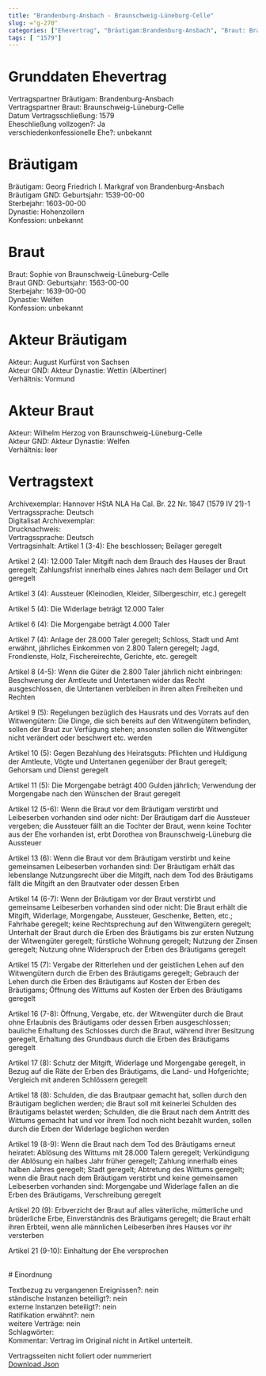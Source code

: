 ```yaml
---
title: "Brandenburg-Ansbach - Braunschweig-Lüneburg-Celle"
slug: ="g-270"
categories: ["Ehevertrag", "Bräutigam:Brandenburg-Ansbach", "Braut: Braunschweig-Lüneburg-Celle", "Eheschließung vollzogen?:Ja", "verschiedenkonfessionelle Ehe?:unbekannt", "Dynastie Bräutigam:Hohenzollern", "Akteur Bräutigam:August Kurfürst von Sachsen", "Akteur Braut:Wilhelm Herzog von Braunschweig-Lüneburg-Celle", "Textbezug?:nein", "Ständisch?:nein", "Ratifikation?:nein", "Sonstiges?:nein", "Bräutigam:Brandenburg-Ansbach", "Braut: Braunschweig-Lüneburg-Celle"]
tags: [ "1579"]
---
```

<!--more-->

# Grunddaten Ehevertrag

Vertragspartner Bräutigam: Brandenburg-Ansbach<br>
Vertragspartner Braut: Braunschweig-Lüneburg-Celle<br>
Datum Vertragsschließung: 1579<br>
Eheschließung vollzogen?: Ja<br>
verschiedenkonfessionelle Ehe?: unbekannt<br>
# Bräutigam

Bräutigam: Georg Friedrich I. Markgraf von Brandenburg-Ansbach<br>
Bräutigam GND: <a href="http://d-nb.info/gnd/118958410<br>"></a>
Geburtsjahr: 1539-00-00<br>
Sterbejahr: 1603-00-00<br>
Dynastie: Hohenzollern<br>
Konfession: unbekannt<br>
# Braut

Braut: Sophie von Braunschweig-Lüneburg-Celle<br>
Braut GND: <a href="http://d-nb.info/gnd/12112360X<br>"></a>
Geburtsjahr: 1563-00-00<br>
Sterbejahr: 1639-00-00<br>
Dynastie: Welfen<br>
Konfession: unbekannt<br>
# Akteur Bräutigam

Akteur: August Kurfürst von Sachsen<br>
Akteur GND: <a href="http://d-nb.info/gnd/119458446<br>"></a>
Akteur Dynastie: Wettin (Albertiner)<br>
Verhältnis: Vormund<br>
# Akteur Braut

Akteur: Wilhelm Herzog von Braunschweig-Lüneburg-Celle<br>
Akteur GND: <a href="http://d-nb.info/gnd/134198158<br>"></a>
Akteur Dynastie: Welfen<br>
Verhältnis: leer<br>
# Vertragstext

Archivexemplar: Hannover HStA NLA Ha Cal. Br. 22 Nr. 1847 (1579 IV 21)-1<br>
Vertragssprache: Deutsch <br>
Digitalisat Archivexemplar: <br>
Drucknachweis: <br>
Vertragssprache: Deutsch <br>
Vertragsinhalt: Artikel 1 (3-4): Ehe beschlossen; Beilager geregelt

Artikel 2 (4): 12.000 Taler Mitgift nach dem Brauch des Hauses der Braut geregelt; Zahlungsfrist innerhalb eines Jahres nach dem Beilager und Ort geregelt

Artikel 3 (4): Aussteuer (Kleinodien, Kleider, Silbergeschirr, etc.) geregelt

Artikel 5 (4): Die Widerlage beträgt 12.000 Taler

Artikel 6 (4): Die Morgengabe beträgt 4.000 Taler

Artikel 7 (4): Anlage der 28.000 Taler geregelt; Schloss, Stadt und Amt erwähnt, jährliches Einkommen von 2.800 Talern geregelt; Jagd, Frondienste, Holz, Fischereirechte, Gerichte, etc. geregelt

Artikel 8 (4-5): Wenn die Güter die 2.800 Taler jährlich nicht einbringen: Beschwerung der Amtleute und Untertanen wider das Recht ausgeschlossen, die Untertanen verbleiben in ihren alten Freiheiten und Rechten

Artikel 9 (5): Regelungen bezüglich des Hausrats und des Vorrats auf den Witwengütern: Die Dinge, die sich bereits auf den Witwengütern befinden, sollen der Braut zur Verfügung stehen; ansonsten sollen die Witwengüter nicht verändert oder beschwert etc. werden

Artikel 10 (5): Gegen Bezahlung des Heiratsguts: Pflichten und Huldigung der Amtleute, Vögte und Untertanen gegenüber der Braut geregelt; Gehorsam und Dienst geregelt

Artikel 11 (5): Die Morgengabe beträgt 400 Gulden jährlich; Verwendung der Morgengabe nach den Wünschen der Braut geregelt

Artikel 12 (5-6): Wenn die Braut vor dem Bräutigam verstirbt und Leibeserben vorhanden sind oder nicht: Der Bräutigam darf die Aussteuer vergeben; die Aussteuer fällt an die Tochter der Braut, wenn keine Tochter aus der Ehe vorhanden ist, erbt Dorothea von Braunschweig-Lüneburg die Aussteuer

Artikel 13 (6): Wenn die Braut vor dem Bräutigam verstirbt und keine gemeinsamen Leibeserben vorhanden sind: Der Bräutigam erhält das lebenslange Nutzungsrecht über die Mitgift, nach dem Tod des Bräutigams fällt die Mitgift an den Brautvater oder dessen Erben

Artikel 14 (6-7): Wenn der Bräutigam vor der Braut verstirbt und gemeinsame Leibeserben vorhanden sind oder nicht: Die Braut erhält die Mitgift, Widerlage, Morgengabe, Aussteuer, Geschenke, Betten, etc.; Fahrhabe geregelt; keine Rechtsprechung auf den Witwengütern geregelt; Unterhalt der Braut durch die Erben des Bräutigams bis zur ersten Nutzung der Witwengüter geregelt; fürstliche Wohnung geregelt; Nutzung der Zinsen geregelt; Nutzung ohne Widerspruch der Erben des Bräutigams geregelt

Artikel 15 (7): Vergabe der Ritterlehen und der geistlichen Lehen auf den Witwengütern durch die Erben des Bräutigams geregelt; Gebrauch der Lehen durch die Erben des Bräutigams auf Kosten der Erben des Bräutigams; Öffnung des Wittums auf Kosten der Erben des Bräutigams geregelt

Artikel 16 (7-8): Öffnung, Vergabe, etc. der Witwengüter durch die Braut ohne Erlaubnis des Bräutigams oder dessen Erben ausgeschlossen; bauliche Erhaltung des Schlosses durch die Braut, während ihrer Besitzung geregelt, Erhaltung des Grundbaus durch die Erben des Bräutigams geregelt

Artikel 17 (8): Schutz der Mitgift, Widerlage und Morgengabe geregelt, in Bezug auf die Räte der Erben des Bräutigams, die Land- und Hofgerichte; Vergleich mit anderen Schlössern geregelt

Artikel 18 (8): Schulden, die das Brautpaar gemacht hat, sollen durch den Bräutigam beglichen werden; die Braut soll mit keinerlei Schulden des Bräutigams belastet werden; Schulden, die die Braut nach dem Antritt des Wittums gemacht hat und vor ihrem Tod noch nicht bezahlt wurden, sollen durch die Erben der Widerlage beglichen werden

Artikel 19 (8-9): Wenn die Braut nach dem Tod des Bräutigams erneut heiratet: Ablösung des Wittums mit 28.000 Talern geregelt; Verkündigung der Ablösung ein halbes Jahr früher geregelt; Zahlung innerhalb eines halben Jahres geregelt; Stadt geregelt; Abtretung des Wittums geregelt; wenn die Braut nach dem Bräutigam verstirbt und keine gemeinsamen Leibeserben vorhanden sind: Morgengabe und Widerlage fallen an die Erben des Bräutigams, Verschreibung geregelt

Artikel 20 (9): Erbverzicht der Braut auf alles väterliche, mütterliche und brüderliche Erbe, Einverständnis des Bräutigams geregelt; die Braut erhält ihren Erbteil, wenn alle männlichen Leibeserben ihres Hauses vor ihr versterben

Artikel 21 (9-10): Einhaltung der Ehe versprochen

<br>
# Einordnung

Textbezug zu vergangenen Ereignissen?: nein<br>
ständische Instanzen beteiligt?: nein<br>
externe Instanzen beteiligt?: nein<br>
Ratifikation erwähnt?: nein<br>
weitere Verträge: nein<br>
Schlagwörter: <br>
Kommentar: Vertrag im Original nicht in Artikel unterteilt.

Vertragsseiten nicht foliert oder nummeriert
<br>
[Download Json](/vertraege/vertrag-270.json)